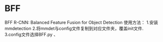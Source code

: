 # BFF
 BFF R-CNN: Balanced Feature Fusion for Object Detection
使用方法：
1.安装mmdetection
2.将mmdet与config文件复制到对应文件夹，覆盖init文件.
3.config文件选择BFF.py
、
